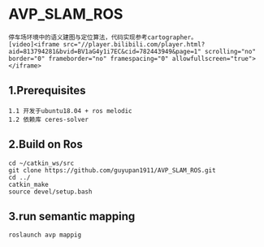 # AVP_SLAM_ROS
    停车场环境中的语义建图与定位算法，代码实现参考cartographer。
    [video]<iframe src="//player.bilibili.com/player.html?aid=813794281&bvid=BV1aG4y1i7EC&cid=782443949&page=1" scrolling="no" border="0" frameborder="no" framespacing="0" allowfullscreen="true"> </iframe>

## 1.Prerequisites
    1.1 开发于ubuntu18.04 + ros melodic
    1.2 依赖库 ceres-solver

## 2.Build on Ros
    cd ~/catkin_ws/src
    git clone https://github.com/guyupan1911/AVP_SLAM_ROS.git
    cd ../
    catkin_make
    source devel/setup.bash

## 3.run semantic mapping
    roslaunch avp mappig
